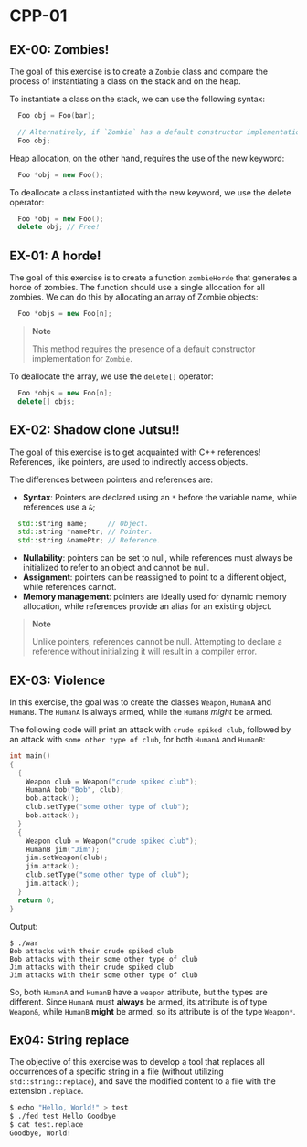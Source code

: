 # CPP-01

## EX-00: Zombies!

The goal of this exercise is to create a `Zombie` class and compare the process of instantiating a class on the stack and on the heap.

To instantiate a class on the stack, we can use the following syntax:

```cpp
  Foo obj = Foo(bar);

  // Alternatively, if `Zombie` has a default constructor implementation, you can simply do:
  Foo obj;
```

Heap allocation, on the other hand, requires the use of the new keyword:

```cpp
  Foo *obj = new Foo();
```

To deallocate a class instantiated with the new keyword, we use the delete operator:

```cpp
  Foo *obj = new Foo();
  delete obj; // Free!
```

## EX-01: A horde!

The goal of this exercise is to create a function `zombieHorde` that generates a horde of zombies. The function should use a single allocation for all zombies. We can do this by allocating an array of Zombie objects:

```cpp
  Foo *objs = new Foo[n];
```

> **Note**
>
> This method requires the presence of a default constructor implementation for `Zombie`.

To deallocate the array, we use the `delete[]` operator:

```cpp
  Foo *objs = new Foo[n];
  delete[] objs;
```

## EX-02: Shadow clone Jutsu!!

The goal of this exercise is to get acquainted with C++ references!
References, like pointers, are used to indirectly access objects.

The differences between pointers and references are:

- **Syntax**: Pointers are declared using an `*` before the variable name, while references use a `&`;

```cpp
  std::string name;     // Object.
  std::string *namePtr; // Pointer.
  std::string &namePtr; // Reference.
```

- **Nullability**: pointers can be set to null, while references must always be initialized to refer to an object and cannot be null.
- **Assignment**: pointers can be reassigned to point to a different object, while references cannot.
- **Memory management**: pointers are ideally used for dynamic memory allocation, while references provide an alias for an existing object.

> **Note**
>
> Unlike pointers, references cannot be null. Attempting to declare a reference without initializing it will result in a compiler error.

## EX-03: Violence

In this exercise, the goal was to create the classes `Weapon`, `HumanA` and `HumanB`. The `HumanA` is always armed, while the `HumanB` _might_ be armed.

The following code will print an attack with `crude spiked club`, followed by an attack with `some other type of club`, for both `HumanA` and `HumanB`:

```cpp
int main()
{
  {
    Weapon club = Weapon("crude spiked club");
    HumanA bob("Bob", club);
    bob.attack();
    club.setType("some other type of club");
    bob.attack();
  }
  {
    Weapon club = Weapon("crude spiked club");
    HumanB jim("Jim");
    jim.setWeapon(club);
    jim.attack();
    club.setType("some other type of club");
    jim.attack();
  }
  return 0;
}
```

Output:

```
$ ./war
Bob attacks with their crude spiked club
Bob attacks with their some other type of club
Jim attacks with their crude spiked club
Jim attacks with their some other type of club
```

So, both `HumanA` and `HumanB` have a `weapon` attribute, but the types are different. Since `HumanA` must **always** be armed, its attribute is of type `Weapon&`, while `HumanB` **might** be armed, so its attribute is of the type `Weapon*`.

## Ex04: String replace

The objective of this exercise was to develop a tool that replaces all occurrences of a specific string in a file (without utilizing `std::string::replace`), and save the modified content to a file with the extension `.replace`.

```sh
$ echo "Hello, World!" > test
$ ./fed test Hello Goodbye
$ cat test.replace
Goodbye, World!
```
